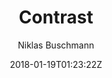 ---
title: "Contrast"
github: https://github.com/niklasbuschmann/contrast
demo: https://niklasbuschmann.github.io/contrast/
author: Niklas Buschmann
draft: true
ssg:
  - Jekyll
cms:
  - No Cms
date: 2018-01-19T01:23:22Z
github_branch: master
---